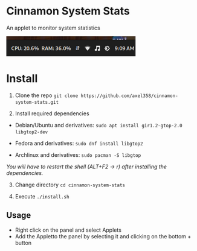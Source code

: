 # Cinnamon System Stats
An applet to monitor system statistics

![Screenshot](screenshot.png)

# Install
1. Clone the repo
```git clone https://github.com/axel358/cinnamon-system-stats.git```

2. Install required dependencies 

- Debian/Ubuntu and derivatives:
```sudo apt install gir1.2-gtop-2.0 libgtop2-dev```

- Fedora and derivatives:
```sudo dnf install libgtop2```

- Archlinux and derivatives:
```sudo pacman -S libgtop```

_You will have to restart the shell (ALT+F2 → r) after installing the dependencies._

3. Change directory ```cd cinnamon-system-stats```

4. Execute ```./install.sh```

## Usage
- Right click on the panel and select Applets
- Add the Appletto the panel by selecting it and clicking on the bottom + button
